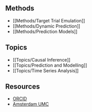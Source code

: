 
## Methods

  - [[Methods/Target Trial Emulation]]
  - [[Methods/Dynamic Prediction]]
  - [[Methods/Prediction Models]]

## Topics

  - [[Topics/Causal Inference]]
  - [[Topics/Prediction and Modelling]]
  - [[Topics/Time Series Analysis]]

## Resources

  - [ORCID](https://orcid.org/0000-0002-9045-3630)
  - [Amsterdam UMC](https://researchinformation.amsterdamumc.org/en/persons/rik-van-eekelen-2)
